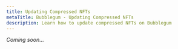 ```yaml
---
title: Updating Compressed NFTs
metaTitle: Bubblegum - Updating Compressed NFTs
description: Learn how to update compressed NFTs on Bubblegum
---
```


_Coming soon..._
